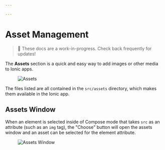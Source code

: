 ```yaml
---

---
```


# Asset Management

> 🚧 These docs are a work-in-progress. Check back frequently for updates!

The **Assets** section is a quick and easy way to add images or other media to Ionic apps.

<figure>
  <img alt="Assets" src="/docs/assets/img/studio/ss-assets.png" />
</figure>

The files listed are all contained in the `src/assets` directory, which makes them available in the Ionic app.

## Assets Window

When an element is selected inside of Compose mode that takes `src` as an attribute (such as an `img` tag), the "Choose" button will open the assets window and an asset can be selected for the element attribute.

<figure>
  <img alt="Assets Window" src="/docs/assets/img/studio/ss-assets-window.png" />
</figure>
